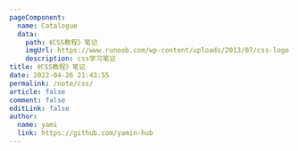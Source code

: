 ```yaml
---
pageComponent:
  name: Catalogue
  data:
    path: 《CSS教程》笔记
    imgUrl: https://www.runoob.com/wp-content/uploads/2013/07/css-logo.png
    description: css学习笔记
title: 《CSS教程》笔记
date: 2022-04-26 21:43:55
permalink: /note/css/
article: false
comment: false
editLink: false
author:
  name: yami
  link: https://github.com/yamin-hub
---
```

